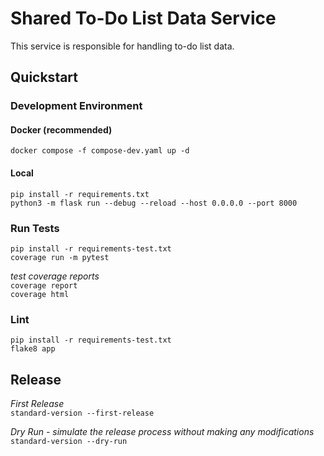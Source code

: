 # Shared To-Do List Data Service
This service is responsible for handling to-do list data.

## Quickstart
### Development Environment

#### Docker (recommended)
`docker compose -f compose-dev.yaml up -d`  

#### Local
`pip install -r requirements.txt`  
`python3 -m flask run --debug --reload --host 0.0.0.0 --port 8000`  

### Run Tests
`pip install -r requirements-test.txt`  
`coverage run -m pytest`

*test coverage reports*  
`coverage report`  
`coverage html`

### Lint
`pip install -r requirements-test.txt`  
`flake8 app`  

## Release
*First Release*  
`standard-version --first-release`  

*Dry Run - simulate the release process without making any modifications*  
`standard-version --dry-run`  
